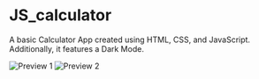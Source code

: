 # JS_calculator


A basic Calculator App created using HTML, CSS, and JavaScript. Additionally, it features a Dark Mode.

![Preview 1](https://prnt.sc/j_OL3ougLI1a)
![Preview 2](https://prnt.sc/418o4oOY8WW_)
